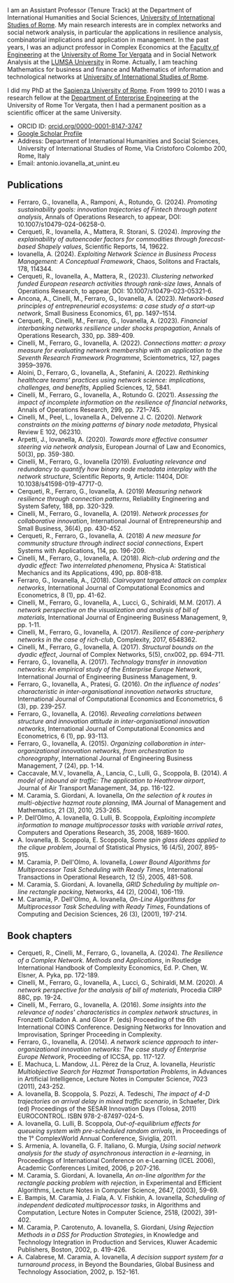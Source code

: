
I am an Assistant Professor (Tenure Track) at the Department of International Humanities and Social Sciences, [University of International Studies of Rome](https://www.unint.eu/it/). My main research interests are in complex networks and social network analysis, in particular the applications in resilience analysis, combinatorial implications and application in management. In the past years, I was an adjunct professor in Complex Economics at the [Faculty of Engineering](http://gestionale.uniroma2.it) at the [University of Rome Tor Vergata](http://web.uniroma2.it) and in Social Network Analysis at the [LUMSA University](https://www.lumsa.it/antonio-iovanella) in Rome. Actually, I am teaching Mathematics for business and finance and Mathematics of information and technological networks at [University of International Studies of Rome](https://www.unint.eu/it/).

I did my PhD at the [Sapienza University of Rome](www.uniroma1.it). From 1999 to 2010 I was a research fellow at the [Department of Enterprise Engineering](http://dii.uniroma2.it) at the University of Rome Tor Vergata, then I had a permanent position as a scientific officer at the same University.

- ORCID ID: [orcid.org/0000-0001-8147-3747](orcid.org/0000-0001-8147-3747)
- [Google Scholar Profile](https://scholar.google.it/citations?user=Df1ocvAAAAAJ&hl=it)
- Address: Department of International Humanities and Social Sciences, University of International Studies of Rome, Via Cristoforo Colombo 200, Rome, Italy
- Email: antonio.iovanella_at_unint.eu

## Publications
- Ferraro, G., Iovanella, A., Ramponi, A., Rotundo, G. (2024). _Promoting sustainability goals: innovation trajectories of Fintech through patent analysis_, Annals of Operations Research, to appear, DOI: 10.1007/s10479-024-06258-0.
- Cerqueti, R., Iovanella, A., Mattera, R. Storani, S. (2024). _Improving the explainability of autoencoder factors for commodities through forecast-based Shapely values_, Scientific Reports, 14, 19622.
- Iovanella, A. (2024). _Exploiting Network Science in Business Process Management: A Conceptual Framework_, Chaos, Solitons and Fractals, 178, 114344.
- Cerqueti, R., Iovanella, A., Mattera, R., (2023). _Clustering networked funded European research activities through rank-size laws_, Annals of Operations Research, to appear, DOI: 10.1007/s10479-023-05321-6.
- Ancona, A., Cinelli, M., Ferraro, G., Iovanella, A. (2023). _Network-based principles of entrepreneurial ecosystems: a case study of a start-up network_, Small Business Economics, 61, pp. 1497–1514.
- Cerqueti, R., Cinelli, M., Ferraro, G., Iovanella, A. (2023). _Financial interbanking networks resilience under shocks propagation_, Annals of Operations Research, 330, pp. 389-409.
- Cinelli, M., Ferraro, G., Iovanella, A. (2022). _Connections matter: a proxy measure for evaluating network membership with an application to the Seventh Research Framework Programme_, Scientometrics, 127, pages 3959–3976.
- Aloini, D., Ferraro, G., Iovanella, A., Stefanini, A. (2022). _Rethinking healthcare teams’ practices using network science: implications, challenges, and benefits_, Applied Sciences, 12, 5841.
- Cinelli, M., Ferraro, G., Iovanella, A., Rotundo G. (2021). _Assessing the impact of incomplete information on the resilience of financial networks_, Annals of Operations Research, 299, pp. 721–745.
- Cinelli, M., Peel, L., Iovanella A., Delvenne J. C. (2020). _Network constraints on the mixing patterns of binary node metadata_, Physical Review E 102, 062310.
- Arpetti, J., Iovanella, A. (2020). _Towards more effective consumer steering via network analysis_, European Journal of Law and Economics, 50(3), pp. 359-380.
- Cinelli, M., Ferraro, G., Iovanella (2019). _Evaluating relevance and redundancy to quantify how binary node metadata interplay with the network structure_, Scientific Reports, 9, Article: 11404, DOI: 10.1038/s41598-019-47717-0.
- Cerqueti, R., Ferraro, G., Iovanella, A. (2019) _Measuring network resilience through connection patterns_, Reliability Engineering and System Safety, 188, pp. 320-329.
-	Cinelli, M., Ferraro, G., Iovanella, A. (2019). _Network processes for collaborative innovation_, International Journal of Entrepreneurship and Small Business, 36(4), pp. 430-452.
- Cerqueti, R., Ferraro, G., Iovanella, A. (2018) _A new measure for community structure through indirect social connections_, Expert Systems with Applications, 114, pp. 196-209.
- Cinelli, M., Ferraro, G., Iovanella, A. (2018). _Rich-club ordering and the dyadic effect: Two interrelated phenomena_, Physica A: Statistical Mechanics and its Applications, 490, pp. 808-818.
- Ferraro, G., Iovanella, A., (2018). _Clairvoyant targeted attack on complex networks_, International Journal of Computational Economics and Econometrics, 8 (1), pp. 41-62. 
- Cinelli, M., Ferraro, G., Iovanella, A., Lucci, G., Schiraldi, M.M. (2017). _A network perspective on the visualization and analysis of bill of materials_, International Journal of Engineering Business Management, 9, pp. 1-11.
- Cinelli, M., Ferraro, G., Iovanella, A. (2017). _Resilience of core-periphery networks in the case of rich-club_, Complexity, 2017, 6548362.
-	Cinelli, M., Ferraro, G., Iovanella, A. (2017). _Structural bounds on the dyadic effect_, Journal of Complex Networks, 5(5), cnx002, pp. 694-711.
-	Ferraro, G., Iovanella, A. (2017). _Technology transfer in innovation networks: An empirical study of the Enterprise Europe Network_, International Journal of Engineering Business Management, 9.
-	Ferraro, G., Iovanella, A., Pratesi, G. (2016). _On the influence of nodes’ characteristic in inter-organisational innovation networks structure_, International Journal of Computational Economics and Econometrics, 6 (3), pp. 239-257. 
-	Ferraro, G., Iovanella, A. (2016). _Revealing correlations between structure and innovation attitude in inter-organisational innovation networks_, International Journal of Computational Economics and Econometrics, 6 (1), pp. 93-113.
-	Ferraro, G., Iovanella, A. (2015). _Organizing collaboration in inter-organizational innovation networks, from orchestration to choreography_, International Journal of Engineering Business Management, 7 (24), pp. 1-14. 
-	Caccavale, M.V., Iovanella, A., Lancia, C., Lulli, G., Scoppola, B. (2014). _A model of inbound air traffic: The application to Heathrow airport_, Journal of Air Transport Management, 34, pp. 116-122.
-	M. Caramia, S. Giordani, A. Iovanella, _On the selection of k routes in multi-objective hazmat route planning_, IMA Journal of Management and Mathematics, 21 (3), 2010, 253-265.
-	P. Dell’Olmo, A. Iovanella, G. Lulli, B. Scoppola, _Exploiting incomplete information to manage multiprocessor tasks with variable arrival rates_, Computers and Operations Research, 35, 2008, 1689-1600.
-	A. Iovanella, B. Scoppola, E. Scoppola, _Some spin glass ideas applied to the clique problem_, Journal of Statistical Physics, 16 (4/5), 2007, 895-915.
-	M. Caramia, P. Dell'Olmo, A. Iovanella, _Lower Bound Algorithms for Multiprocessor Task Scheduling with Ready Times_, International Transactions in Operational Research, 12 (5), 2005, 481-508.
-	M. Caramia, S. Giordani, A. Iovanella, _GRID Scheduling by multiple on-line rectangle packing_, Networks, 44 (2), (2004), 106-119.
-	M. Caramia, P. Dell'Olmo, A. Iovanella, _On-Line Algorithms for Multiprocessor Task Scheduling with Ready Times_, Foundations of Computing and Decision Sciences, 26 (3), (2001), 197-214.

## Book chapters

- Cerqueti, R., Cinelli, M., Ferraro, G., Iovanella, A. (2024). _The Resilience of a Complex Network. Methods and Applications_, in Routledge International Handbook of Complexity Economics, Ed. P. Chen, W. Elsner, A. Pyka, pp. 172-189.
- Cinelli, M., Ferraro, G., Iovanella, A., Lucci, G., Schiraldi, M.M. (2020). _A network perspective for the analysis of bill of materials_, Procedia CIRP 88C, pp. 19-24.
- Cinelli, M., Ferraro, G., Iovanella, A. (2016). _Some insights into the relevance of nodes' characteristics in complex network structures_, in Fronzetti Colladon A. and Gloor P. (eds) Proceeding of the 6th International COINS Conference. Designing Networks for Innovation and Improvisation, Springer Proceeding in Complexity.
-	Ferraro, G., Iovanella, A. (2014). _A network science approach to inter-organizational innovation networks: The case study of Enterprise Europe Network_, Proceeding of ICCSA, pp. 117-127.
-	E. Machuca, L. Mandow, J.L. Pèrez de la Cruz, A. Iovanella, _Heuristic Multiobjective Search for Hazmat Transportation Problems_, in Advances in Artificial Intelligence, Lecture Notes in Computer Science, 7023 (2011), 243-252.
-	A. Iovanella, B. Scoppola, S. Pozzi, A. Tedeschi, _The impact of 4-D trajectories on arrival delay in mixed traffic scenario_, in Schaefer, Dirk (ed) Proceedings of the SESAR Innovation Days (Tolosa, 2011) EUROCONTROL. ISBN 978-2-87497-024-5. 
-	A. Iovanella, G. Lulli, B. Scoppola, _Out-of-equilibrium effects for queueing system with pre-scheduled random arrivals_, in Proceedings of the 1° ComplexWorld Annual Conference, Siviglia, 2011.
-	S. Armenia, A. Iovanella, G. F. Italiano, G. Murgia, _Using social network analysis for the study of asynchronous interaction in e-learning_, in Proceedings of International Conference on e-Learning (ICEL 2006), Academic Conferences Limited, 2006, p 207-216.
-	M. Caramia, S. Giordani, A. Iovanella, _An on-line algorithm for the rectangle packing problem with rejection_, in Experimental and Efficient Algorithms, Lecture Notes in Computer Science, 2647, (2003), 59-69.
-	E. Bampis, M. Caramia, J. Fiala, A. V. Fishkin, A. Iovanella, _Scheduling of independent dedicated multiprocessor tasks_, in Algorithms and Computation, Lecture Notes in Computer Science, 2518, (2002), 391-402.
-	M. Caramia, P. Carotenuto, A. Iovanella, S. Giordani, _Using Rejection Methods in a DSS for Production Strategies_, in Knowledge and Technology Integration in Production and Services, Kluwer Academic Publishers, Boston, 2002, p. 419-426.
-	A. Calabrese, M. Caramia, A. Iovanella, _A decision support system for a turnaround process_, in Beyond the Boundaries, Global Business and Technology Association, 2002, p. 152-161.


